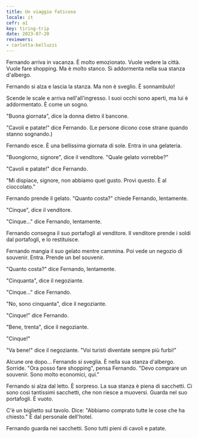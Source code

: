 ```yaml
---
title: Un viaggio faticoso
locale: it
cefr: a1
key: tiring-trip
date: 2023-07-20
reviewers:
- carlotta-belluzzi
---
```


Fernando arriva in vacanza. È molto emozionato. Vuole vedere la città. Vuole fare shopping. Ma è molto stanco. Si addormenta nella sua stanza d'albergo.

Fernando si alza e lascia la stanza. Ma non è sveglio. È sonnambulo!

Scende le scale e arriva nell'all'ingresso. I suoi occhi sono aperti, ma lui è addormentato. È come un sogno.

"Buona giornata", dice la donna dietro il bancone.

"Cavoli e patate!" dice Fernando. (Le persone dicono cose strane quando stanno sognando.)

Fernando esce. È una bellissima giornata di sole. Entra in una gelateria.

"Buongiorno, signore", dice il venditore. "Quale gelato vorrebbe?"

"Cavoli e patate!" dice Fernando.

"Mi dispiace, signore, non abbiamo quel gusto. Provi questo. È al cioccolato."

Fernando prende il gelato. "Quanto costa?" chiede Fernando, lentamente.

"Cinque", dice il venditore.

"Cinque..." dice Fernando, lentamente.

Fernando consegna il suo portafogli al venditore. Il venditore prende i soldi dal portafogli, e lo restituisce.

Fernando mangia il suo gelato mentre cammina. Poi vede un negozio di souvenir. Entra. Prende un bel souvenir.

"Quanto costa?" dice Fernando, lentamente.

"Cinquanta", dice il negoziante.

"Cinque..." dice Fernando.

"No, sono cinquanta", dice il negoziante.

"Cinque!" dice Fernando.

"Bene, trenta", dice il negoziante.

"Cinque!"

"Va bene!" dice il negoziante. "Voi turisti diventate sempre più furbi!"

Alcune ore dopo... Fernando si sveglia. È nella sua stanza d'albergo. Sorride. "Ora posso fare shopping", pensa Fernando. "Devo comprare un souvenir. Sono molto economici, qui."

Fernando si alza dal letto. È sorpreso. La sua stanza è piena di sacchetti. Ci sono così tantissimi sacchetti, che non riesce a muoversi. Guarda nel suo portafogli. È vuoto.

C'è un biglietto sul tavolo. Dice: "Abbiamo comprato tutte le cose che ha chiesto." È dal personale dell'hotel.

Fernando guarda nei sacchetti. Sono tutti pieni di cavoli e patate.
